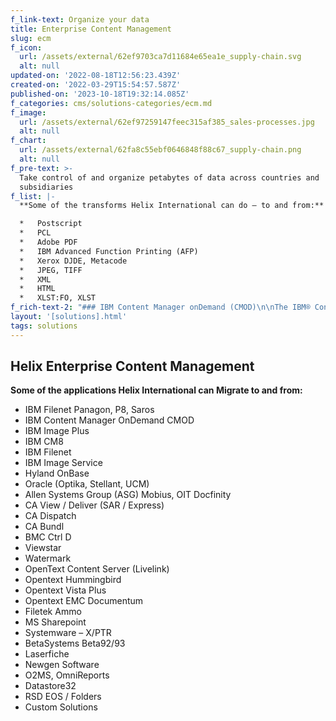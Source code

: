 ```yaml
---
f_link-text: Organize your data
title: Enterprise Content Management
slug: ecm
f_icon:
  url: /assets/external/62ef9703ca7d11684e65ea1e_supply-chain.svg
  alt: null
updated-on: '2022-08-18T12:56:23.439Z'
created-on: '2022-03-29T15:54:57.587Z'
published-on: '2023-10-18T19:32:14.085Z'
f_categories: cms/solutions-categories/ecm.md
f_image:
  url: /assets/external/62ef97259147feec315af385_sales-processes.jpg
  alt: null
f_chart:
  url: /assets/external/62fa8c55ebf0646848f88c67_supply-chain.png
  alt: null
f_pre-text: >-
  Take control of and organize petabytes of data across countries and
  subsidiaries
f_list: |-
  **Some of the transforms Helix International can do – to and from:**

  *   Postscript
  *   PCL
  *   Adobe PDF
  *   IBM Advanced Function Printing (AFP)
  *   Xerox DJDE, Metacode
  *   JPEG, TIFF
  *   XML
  *   HTML
  *   XLST:FO, XLST
f_rich-text-2: "### IBM Content Manager onDemand (CMOD)\n\nThe IBM® Content Manager OnDemand enterprise archive solution automatically captures and stores high volumes of documents including XML datasets, outbound statements, and internal production reports. It offers powerful federated search and fast retrieval options with a web client solution for multiple browsers, mobile devices, and desktop environments. CMOD\_creates a 360-degree view of each customer and delivers that view to the right person, in the right place, at the right time. It automates and optimizes storage management, serves as a platform for implementing electronic bill presentment and payment solutions, and improves customer service and retention.\n\n### IBM FileNet P8\n\nThe IBM FileNet P8 platform offers enterprise-level scalability and flexibility to handle the most demanding content challenges, the most complex business processes, and integrations with all of your existing systems. FileNet P8 is a reliable, scalable, and highly available enterprise platform that enables you to capture, store, manage, secure, and process information to increase operational efficiency and lower the total cost of ownership. FileNet P8 enables you to streamline and automate business processes, access and manage all forms of content, and automate records management in order to meet compliance needs."
layout: '[solutions].html'
tags: solutions
---
```


Helix Enterprise Content Management
-----------------------------------

**Some of the applications Helix International can Migrate to and from:**

*   IBM Filenet Panagon, P8, Saros
*   IBM Content Manager OnDemand CMOD
*   IBM Image Plus
*   IBM CM8
*   IBM Filenet
*   IBM Image Service
*   Hyland OnBase
*   Oracle (Optika, Stellant, UCM)
*   Allen Systems Group (ASG) Mobius, OIT Docfinity
*   CA View / Deliver (SAR / Express)
*   CA Dispatch
*   CA Bundl
*   BMC Ctrl D
*   Viewstar
*   Watermark
*   OpenText Content Server (Livelink)
*   Opentext Hummingbird
*   Opentext Vista Plus
*   Opentext EMC Documentum
*   Filetek Ammo
*   MS Sharepoint
*   Systemware – X/PTR
*   BetaSystems Beta92/93
*   Laserfiche
*   Newgen Software
*   O2MS, OmniReports
*   Datastore32
*   RSD EOS / Folders
*   Custom Solutions
